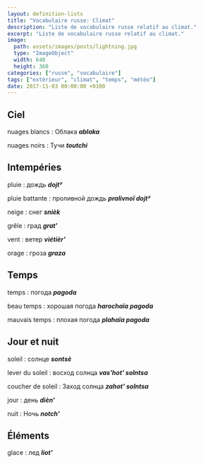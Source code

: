 ```yaml
---
layout: definition-lists
title: "Vocabulaire russe: Climat"
description: "Liste de vocabulaire russe relatif au climat."
excerpt: "Liste de vocabulaire russe relatif au climat."
image:
  path: assets/images/posts/lightning.jpg
  type: "ImageObject"
  width: 640
  height: 360
categories: ["russe", "vocabulaire"]
tags: ["extérieur", "climat", "temps", "météo"]
date: 2017-11-03 00:00:00 +0100
---
```


## Ciel

nuages blancs
: Облака
*__ablaka__*

nuages noirs
: Тучи
*__toutchi__*


## Intempéries

pluie
: дождь
*__dojtʸ__*

pluie battante
: проливной дождь
*__pralivnoï dojtʸ__*

neige
: снег
*__snièk__*

grêle
: град
*__grat'__*

vent
: ветер
*__viétièr'__*

orage
: гроза
*__graza__*


## Temps

temps
: погода
*__pagoda__*

beau temps
: хорошая погода
*__harochaïa pagoda__*

mauvais temps
: плохая погода
*__plahaïa pagoda__*


## Jour et nuit

soleil
: солнце
*__sontsè__*

lever du soleil
: восход солнца
*__vas'hot' solntsa__*

coucher de soleil
: Заход солнца
*__zahot' solntsa__*

jour
: день
*__dièn'__*

nuit
: Ночь
*__notch'__*


## Éléments

glace
: лед
*__liot'__*
